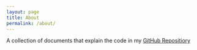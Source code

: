```yaml
---
layout: page
title: About
permalink: /about/
---
```


A collection of documents that explain the code in my [GitHub Repositiory](https://github.com/olasanni1)
